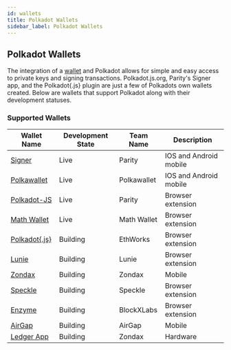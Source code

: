 ```yaml
---
id: wallets
title: Polkadot Wallets
sidebar_label: Polkadot Wallets
---
```


## Polkadot Wallets

The integration of a [wallet](https://wiki.polkadot.network/docs/en/glossary#wallet) and Polkadot
allows for simple and easy access to private keys and signing transactions. Polkadot.js.org,
Parity's Signer app, and the Polkadot{.js} plugin are just a few of Polkadots own wallets created.
Below are wallets that support Polkadot along with their development statuses.

### Supported Wallets

| Wallet Name                                                        | Development State | Team Name   | Description            |
| ------------------------------------------------------------------ | ----------------- | ----------- | ---------------------- |
| [Signer](https://www.parity.io/signer/)                            | Live              | Parity      | IOS and Android mobile |
| [Polkawallet](https://polkawallet.io/)                             | Live              | Polkawallet | IOS and Android mobile |
| [Polkadot-JS](https://polkadot.js.org/apps/#/accounts)             | Live              | Parity      | Browser extension      |
| [Math Wallet](https://www.mathwallet.org/kusama-wallet/en/)        | Live              | Math Wallet | Browser extension      |
| [Polkadot{.js}](https://github.com/EthWorks/extension)             | Building          | EthWorks    | Browser extension      |
| [Lunie](https://lunie.io/)                                         | Building          | Lunie       | Browser extension      |
| [Zondax](https://zondax.ch/)                                       | Building          | Zondax      | Mobile                 |
| [Speckle](https://github.com/GetSpeckle/speckle-browser-extension) | Building          | Speckle     | Browser extension      |
| [Enzyme](https://getenzyme.dev/)                                   | Building          | BlockXLabs  | Browser extension      |
| [AirGap](https://airgap.it/)                                       | Building          | AirGap      | Mobile                 |
| [Ledger App](https://zondax.ch/kusama.html#overview)               | Building          | Zondax      | Hardware               |
